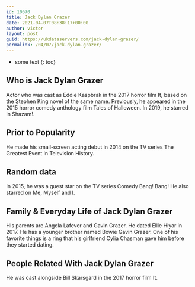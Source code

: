 ```yaml
---
id: 10670
title: Jack Dylan Grazer
date: 2021-04-07T08:38:17+00:00
author: victor
layout: post
guid: https://ukdataservers.com/jack-dylan-grazer/
permalink: /04/07/jack-dylan-grazer/
---
```


* some text
{: toc}


## Who is Jack Dylan Grazer



Actor who was cast as Eddie Kaspbrak in the 2017 horror film It, based on the Stephen King novel of the same name. Previously, he appeared in the 2015 horror comedy anthology film Tales of Halloween. In 2019, he starred in Shazam!.

                
                
                
## Prior to Popularity



He made his small-screen acting debut in 2014 on the TV series The Greatest Event in Television History.

                
                
                
## Random data



In 2015, he was a guest star on the TV series Comedy Bang! Bang! He also starred on Me, Myself and I.

                
                
                
## Family & Everyday Life of Jack Dylan Grazer



HIs parents are Angela Lafever and Gavin Grazer. He dated Ellie Hiyar in 2017. He has a younger brother named Bowie Gavin Grazer. One of his favorite things is a ring that his girlfriend Cylia Chasman gave him before they started dating.

                
                
                
## People Related With Jack Dylan Grazer



He was cast alongside Bill Skarsgard in the 2017 horror film It.

                
              
            
          
          
          